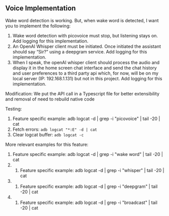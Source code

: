 ## Voice Implementation



Wake word detection is working.  But, when wake word is detected, I want you to implement the following:
1. Wake word detection with picovoice must stop, but listening stays on.  Add logging for this implementation.
2. An OpenAI Whisper client must be initiated.  Once initiated the assistant should say “Sir?” using a deepgram service.  Add logging for this implementation.
3. When I speak, the openAI whisper client should process the audio and display it in the home screen chat interface and send the chat history and user preferences to a third party api which, for now, will be on my local server (IP: 192.168.1.131) but not in this project.  Add logging for this implementation.

Modification: We put the API call in a Typescript file for better extensibility and removal of need to rebuild native code


Testing:
1. Feature specific example: adb logcat -d | grep -i "picovoice" | tail -20 | cat
2. Fetch errors: `adb logcat "*:E" -d | cat`
3. Clear logcat buffer: `adb logcat -c`

More relevant examples for this feature:
1. Feature specific example: adb logcat -d | grep -i "wake word" | tail -20 | cat
2. 1. Feature specific example: adb logcat -d | grep -i "whisper" | tail -20 | cat
3. 1. Feature specific example: adb logcat -d | grep -i "deepgram" | tail -20 | cat
4. 1. Feature specific example: adb logcat -d | grep -i "broadcast" | tail -20 | cat

